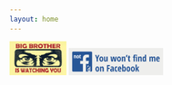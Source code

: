 ```yaml
---
layout: home
---
```



<img src="/assets/img/bigbrother.webp" alt="Big Brother Is Watching You" width="100" height="60">
<img src="/assets/img/no-facebook.png" alt="Fuck faceboogh" style="max-width: 33%;">
